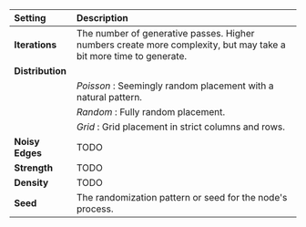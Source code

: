 | Setting          | Description                                                                                                      |
| :--------------- | :--------------------------------------------------------------------------------------------------------------- |
| **Iterations**   | The number of generative passes. Higher numbers create more complexity, but may take a bit more time to generate. |
| **Distribution** |                                                                                                                  |
|                  | *Poisson* : Seemingly random placement with a natural pattern.                                                   |
|                  | *Random* : Fully random placement.                                                                               |
|                  | *Grid* : Grid placement in strict columns and rows.                                                              |
| **Noisy Edges**  | TODO                                                                                                             |
| **Strength**     | TODO                                                                                                             |
| **Density**      | TODO                                                                                                             |
| **Seed**         | The randomization pattern or seed for the node's process.                                                        |

